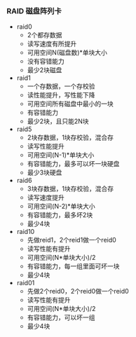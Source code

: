 ### RAID 磁盘阵列卡

- raid0
  - 2个都存数据
  - 读写速度有所提升
  - 可用空间N(磁盘数)*单块大小
  - 没有容错能力
  - 最少2块磁盘
- raid1
  - 一个存数据，一个存校验
  - 读性能提升，写性能下降
  - 可用空间所有磁盘中最小的一块
  - 有容错能力
  - 最少2块，且只能2N块
- raid5
  - 2块存数据，1块存校验，混合存
  - 读写性能提升
  - 可用空间(N-1)*单块大小
  - 有容错能力，最多可以坏一块硬盘
  - 最少3块硬盘
- raid6
  - 3块存数据，1块存校验，混合存
  - 读写速度提升
  - 可用空间(N-2)*单块大小
  - 有容错能力，最多坏2块
  - 最少4块
- raid10
  - 先做reid1，2个reid1做一个reid0
  - 读写性能有提升
  - 可用空间(N*单块大小)/2
  - 有容错能力，每一组里面可坏一块
  - 最少4块
- raid01
  - 先做2个reid0，2个reid0做一个reid0
  - 读写性能有提升
  - 可用空间(N*单块大小)/2
  - 有容错能力，可以坏一组
  - 最少4块

